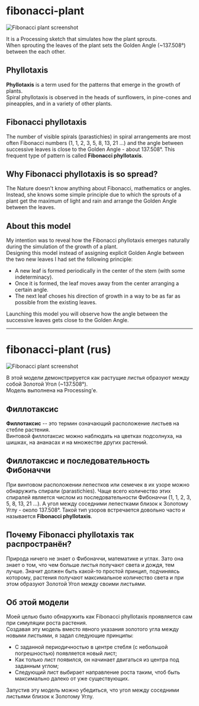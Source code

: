 fibonacci-plant
===============
![Fibonacci plant screenshot](https://raw.github.com/oluckyman/fibonacci-plant/master/screen_shot.png)

It is a Processing sketch that simulates how the plant sprouts.  
When sprouting the leaves of the plant sets the Golden Angle (~137.508°) between the each other.

## Phyllotaxis
**Phyllotaxis** is a term used for the patterns that emerge in the growth of plants.  
Spiral phyllotaxis is observed in the heads of sunflowers, in pine-cones and pineapples, and in a variety of other plants.

## Fibonacci phyllotaxis
The number of visible spirals (parastichies) in spiral arrangements are most often Fibonacci numbers (1, 1, 2, 3, 5, 8, 13, 21 ...) and the angle between successive leaves is close to the Golden Angle - about 137.508°. This frequent type of pattern is called **Fibonacci phyllotaxis**.

## Why Fibonacci phyllotaxis is so spread?
The Nature doesn't know anything about Fibonacci, mathematics or angles. Instead, she knows some simple principle due to which the sprouts of a plant get the maximum of light and rain and arrange the Golden Angle between the leaves.

## About this model
My intention was to reveal how the Fibonacci phyllotaxis emerges naturally during the simulation of the growth of a plant.  
Designing this model instead of assigning explicit Golden Angle between the two new leaves I had set the following principle:
 - A new leaf is formed periodically in the center of the stem (with some indeterminacy).
 - Once it is formed, the leaf moves away from the center arranging a certain angle.
 - The next leaf choses his direction of growth in a way to be as far as possible from the existing leaves.

Launching this model you will observe how the angle between the successive leaves gets close to the Golden Angle.


* * *

fibonacci-plant (rus)
===============
![Fibonacci plant screenshot](https://raw.github.com/oluckyman/fibonacci-plant/master/screen_shot.png)

В этой модели демонстрируется как растущие листья образуют между собой Золотой Угол (~137.508°).  
Модель выполнена на Processing'e.

## Филлотаксис
**Филлотаксис** -- это термин означающий расположение листьев на стебле растения.  
Винтовой филлотаксис можно наблюдать на цветках подсолнуха, на шишках, на ананасах и на множестве других растений.

## Филлотаксис и последовательность Фибоначчи
При винтовом расположении лепестков или семечек в их узоре можно обнаружить спирали (parastichies). Чаще всего количество этих спиралей является числом из последовательности Фибоначчи (1, 1, 2, 3, 5, 8, 13, 21 ...). А угол между соседними лепестками близок к Золотому Углу - около 137.508°. Такой тип узоров встречается довольно часто и называется **Fibonacci phyllotaxis**.

## Почему Fibonacci phyllotaxis так распространён?
Природа ничего не знает о Фибоначчи, математике и углах. Зато она знает о том, что чем больше листья получают света и дождя, тем лучше. Значит должен быть какой-то простой принцип, подчиняясь которому, растения получают максимальное количество света и при этом образуют Золотой Угол между своими листьями.

## Об этой модели
Моей целью было обнаружить как Fibonacci phyllotaxis проявляется сам при симуляции роста растения.  
Создавая эту модель вместо явного указания золотого угла между новыми листьями, я задал следующие принципы:
 - С заданной периодичностью в центре стебля (с небольшой погрешностью) появляется новый лист;
 - Как только лист появился, он начинает двигаться из центра под заданным углом;
 - Следующий лист выбирает направление роста таким, чтоб быть максимально далеко от уже существующих.
 
Запустив эту модель можно убедиться, что угол между соседними листьями близок к Золотому Углу.
